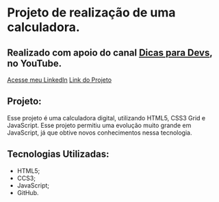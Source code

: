 # Projeto de realização de uma calculadora.
## Realizado com apoio do canal [Dicas para Devs](https://www.youtube.com/c/dicasparadevs), no YouTube.

[Acesse meu LinkedIn](https://www.linkedin.com/in/guilherme-cambi-magarotti-16177522b/)
[Link do Projeto](https://guimagarotti.github.io/calculator/)

## Projeto:

Esse projeto é uma calculadora digital, utilizando HTML5, CSS3 Grid e JavaScript. Esse projeto permitiu uma evolução muito grande em JavaScript, já que obtive novos conhecimentos nessa tecnologia.

## Tecnologias Utilizadas: 


- HTML5; 
- CCS3; 
- JavaScript;
- GitHub.

